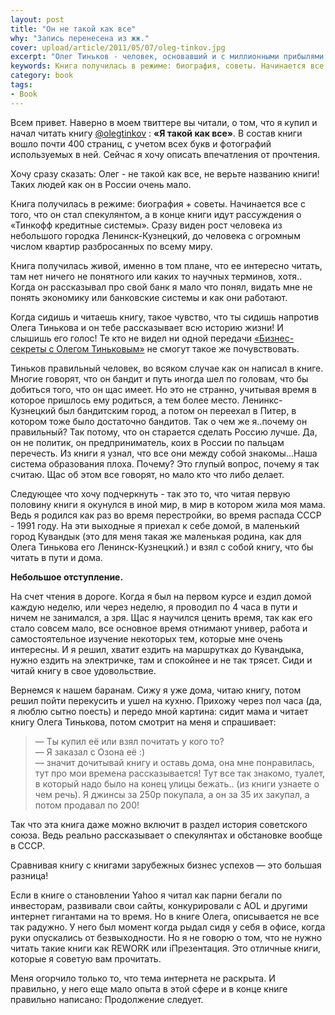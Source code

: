 ```yaml
---
layout: post
title: "Он не такой как все"
why: "Запись перенесена из жж."
cover: upload/article/2011/05/07/oleg-tinkov.jpg
excerpt: "Олег Тиньков - человек, основавший и с миллионными прибылями продавший четыре разных бизнеса (торговый, пивной, производство замороженных продуктов и велокоманду) занялся банковским делом. Такой ли он "как все"? Почему сам так говорит о себе? Его биография - это часть непростого и не самого блестящего периода в жизни нашей страны, и в том числе того самого "поколения сорокалетних", которое сейчас пришло во власть и бизнес-элиту России."
keywords: Книга получилась в режиме: биография, советы. Начинается все с того, что он стал спекулянтом, а в конце книги идут рассуждения о  «Тинкофф кредитные системы».
category: book
tags:
- Book
---
```


Всем привет. Наверно в моем твиттере вы читали, о том, что я купил и начал читать книгу [@olegtinkov](http://twitter.com/olegtinkov/)  : **«Я такой как все»**.
В состав книги вошло почти 400 страниц, с учетом всех букв и фотографий используемых в ней.
Сейчас я хочу описать впечатления от прочтения.

Хочу сразу сказать: Олег - не такой как все, не верьте названию книги! Таких людей как он в России очень мало.

Книга получилась в режиме: биография + советы. Начинается все с того, что он стал спекулянтом, а в конце книги идут рассуждения о  «Тинкофф кредитные системы». Сразу виден рост человека из небольшого городка Ленинск-Кузнецкий, до человека с огромным числом квартир разбросанных по всему миру.

Книга получилась живой, именно в том плане, что ее интересно читать, там нет ничего не понятного или каких то научных терминов, хотя.. Когда он рассказывал про свой банк я мало что понял, видать мне не понять экономику или банковские системы и как они работают.

Когда сидишь и читаешь книгу, такое чувство, что ты сидишь напротив Олега Тинькова и он тебе рассказывает всю историю жизни! И слышишь его голос! Те кто не видел ни одной передачи [«Бизнес-секреты с Олегом Тиньковым»](http://russia.ru/program/biznes-sekrety_s_olegom_tinkovym/) не смогут такое же почувствовать.

Тиньков правильный человек, во всяком случае как он написал в книге. Многие говорят, что он бандит и путь иногда шел по головам, что бы добиться того, что он щас имеет. Но это не странно, учитывая время в которое пришлось ему родиться, а тем более место. Ленинкс-Кузнецкий был бандитским город, а потом он переехал в Питер, в котором тоже было достаточно бандитов. Так о чем же я..почему он правильный? Так потому, что он старается сделать Россию лучше. Да, он не политик, он предприниматель, коих в России по пальцам перечесть. Из книги я узнал, что все они между собой знакомы...Наша система образования плоха. Почему? Это глупый вопрос, почему я так считаю. Щас об этом все говорят, но мало кто что либо делает.

Следующее что хочу подчеркнуть - так это то, что читая первую половину книги я окунулся в иной мир, в мир в котором жила моя мама. Ведь я родился как раз во время перестройки, во время распада СССР - 1991 году. На эти выходные я приехал к себе домой, в маленький город Кувандык (это для меня такая же маленькая родина, как для Олега Тинькова его Ленинск-Кузнецкий.) и взял с собой книгу, что бы читать в пути и дома.

**Небольшое отступление.**

На счет чтения в дороге. Когда я был на первом курсе и ездил домой каждую неделю, или через неделю, я проводил по 4 часа в пути и ничем не занимался, а зря. Щас я научился ценить время, так как его стало совсем мало, все основное время отнимают универ, работа и самостоятельное изучение некоторых тем, которые мне очень интересны. И я решил, хватит ездить на маршрутках до Кувандыка, нужно ездить на электричке, там и спокойнее и не так трясет. Сиди и читай книгу в свое удовольствие.

Вернемся к нашем баранам. Сижу я уже дома, читаю книгу, потом решил пойти перекусить и ушел на кухню. Прихожу через пол часа (да, я люблю сытно поесть) и передо мной картина: сидит мама и читает книгу Олега Тинькова, потом смотрит на меня и спрашивает:

> — Ты купил её или взял почитать у кого то? <br>
> — Я заказал с Озона её :) <br>
> — значит дочитывай книгу и оставь дома, она мне понравилась, тут про мои времена рассказывается! Тут все так знакомо, туалет, в который надо было на конец улицы бежать.. (из книги узнаете о чем речь). Я джинсы за 250р покупала, а он за 35 их закупал, а потом продавал по 200!

Так что эта книга даже можно включит в раздел история советского союза. Ведь реально рассказывает о спекулянтах и обстановке вообще в СССР.

Сравнивая книгу с книгами зарубежных бизнес успехов — это большая разница!

Если в книге о становлении Yahoo я читал как парни бегали по инвесторам, развивали свои сайты, конкурировали с AOL и другими интернет гигантами на то время. Но в книге Олега, описывается не все так радужно. У него был момент когда рыдал сидя у себя в офисе, когда руки опускались от безвыходности. Но я не говорю о том, что не нужно читать такие книги как REWORK или iПрезентация. Это отличные книги, которые я советую вам прочитать.

Меня огорчило только то, что тема интернета не раскрыта. И правильно, у него еще мало опыта в этой сфере и в конце книге правильно написано: Продолжение следует.
